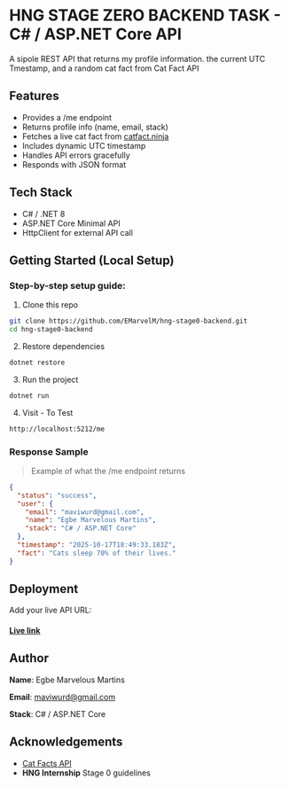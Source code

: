 # HNG STAGE ZERO BACKEND TASK - C# / ASP.NET Core API

A sipole REST API that returns my profile information. the current UTC Tmestamp, and a random cat fact from Cat Fact API

## Features
- Provides a /me endpoint
- Returns profile info (name, email, stack)
- Fetches a live cat fact from [catfact.ninja](https://catfact.ninja/fact)
- Includes dynamic UTC timestamp
- Handles API errors gracefully
- Responds with JSON format

## Tech Stack

- C# / .NET 8
- ASP.NET Core Minimal API
- HttpClient for external API call


## Getting Started (Local Setup)

### Step-by-step setup guide:

1. Clone this repo

```bash
git clone https://github.com/EMarvelM/hng-stage0-backend.git
cd hng-stage0-backend
```

2. Restore dependencies

```bash
dotnet restore
```

3. Run the project
```bash
dotnet run
```

4. Visit -  To Test
```bash
http://localhost:5212/me
```


### Response Sample
> Example of what the /me endpoint returns

```json
{
  "status": "success",
  "user": {
    "email": "maviwurd@gmail.com",
    "name": "Egbe Marvelous Martins",
    "stack": "C# / ASP.NET Core"
  },
  "timestamp": "2025-10-17T18:49:33.183Z",
  "fact": "Cats sleep 70% of their lives."
}
```

## Deployment

Add your live API URL:

#### [Live link]()


## Author

**Name**: Egbe Marvelous Martins

**Email**: maviwurd@gmail.com

**Stack**: C# / ASP.NET Core


## Acknowledgements

- [Cat Facts API](https://catfact.ninja)
- **HNG Internship** Stage 0 guidelines